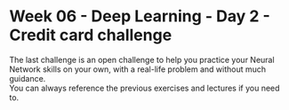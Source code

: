 # Week 06 - Deep Learning - Day 2 - Credit card challenge

The last challenge is an open challenge to help you practice your Neural Network skills on your own, with a real-life problem and without much guidance.  
You can always reference the previous exercises and lectures if you need to.
